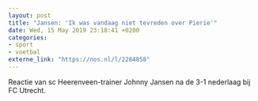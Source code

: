 ```yaml
---
layout: post
title: "Jansen: 'Ik was vandaag niet tevreden over Pierie'"
date: Wed, 15 May 2019 23:18:41 +0200
categories: 
- sport 
- voetbal 
externe_link: "https://nos.nl/l/2284858"
---
```


Reactie van sc Heerenveen-trainer Johnny Jansen na de 3-1 nederlaag bij FC Utrecht.
